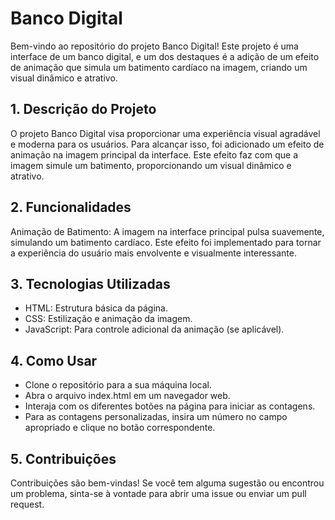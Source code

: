 # Banco Digital
Bem-vindo ao repositório do projeto Banco Digital! Este projeto é uma interface de um banco digital, e um dos destaques é a adição de um efeito de animação que simula um batimento cardíaco na imagem, criando um visual dinâmico e atrativo.

## 1. Descrição do Projeto
O projeto Banco Digital visa proporcionar uma experiência visual agradável e moderna para os usuários. Para alcançar isso, foi adicionado um efeito de animação na imagem principal da interface. Este efeito faz com que a imagem simule um batimento, proporcionando um visual dinâmico e atrativo.

## 2. Funcionalidades
Animação de Batimento: A imagem na interface principal pulsa suavemente, simulando um batimento cardíaco. Este efeito foi implementado para tornar a experiência do usuário mais envolvente e visualmente interessante.

## 3. Tecnologias Utilizadas
- HTML: Estrutura básica da página.
- CSS: Estilização e animação da imagem.
- JavaScript: Para controle adicional da animação (se aplicável).

## 4. Como Usar
- Clone o repositório para a sua máquina local.
- Abra o arquivo index.html em um navegador web.
- Interaja com os diferentes botões na página para iniciar as contagens.
- Para as contagens personalizadas, insira um número no campo apropriado e clique no botão correspondente.

## 5. Contribuições
Contribuições são bem-vindas! Se você tem alguma sugestão ou encontrou um problema, sinta-se à vontade para abrir uma issue ou enviar um pull request.
